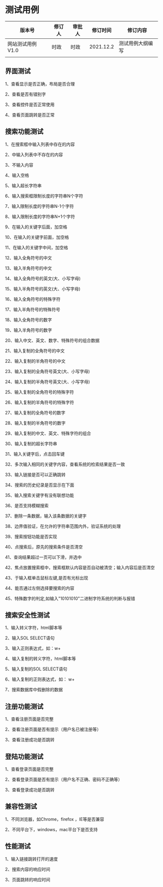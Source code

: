 # 测试用例

| 版本号         | 修订人  | 审批人  | 修订时间      | 修订内容     |
| ----------- | ---- | ---- | --------- | -------- |
| 网站测试用例 V1.0 | 时政   | 时政   | 2021.12.2 | 测试用例大纲编写 |
|             |      |      |           |          |

## 界面测试

1、查看显示是否正确，布局是否合理

2、查看是否有错别字

3、查看控件是否正常使用

4、查看页面跳转是否正常

## 搜索功能测试

1、在搜索框中输入列表中存在的内容

2、中输入列表中不存在的内容

3、不输入内容

4、输入空格

5、输入超长字符串

6、输入搜索框限制长度的字符串N个字符

7、输入限制长度的字符串N-1个字符

8、输入限制长度的字符串N+1个字符

9、在输入的关键字后面，加空格

10、在输入的关键字前面，加空格

11、在输入的关键字中间，加空格

12、输入全角符号的中文

13、输入半角符号的中文

14、输入全角符号的英文(大、小写字母)

15、输入半角符号的英文(大、小写字母)

16、输入全角符号的特殊字符

17、输入半角符号的特殊符号

18、输入全角符号的数字

19、输入半角符号的数字

20、输入中文、英文、数字、特殊符号的组合数据

21、输入复制的全角符号的中文

22、输入复制的半角符号的中文

23、输入复制的全角符号英文(大、小写字母)

24、输入复制的半角符号英文(大、小写字母)

25、输入复制的全角符号的特殊字符

26、输入复制的半角符号的特殊字符

27、输入复制的全角符号的数字

28、输入复制的半角符号的数字

29、输入复制的中文、英文、特殊字符的组合

30、输入复制的超长字符串

31、输入关键字后，点击回车键

32、多次输入相同的关键字内容，查看系统的检索结果是否一致

33、输入链接是否可以正确跳转

34、搜索的历史纪录是否显示在下面

35、输入搜索关键字有没有联想功能

36、是否支持模糊搜索

37、删除一条数据，输入该条数据的关键字

38、边界值验证，在允许的字符串范围内外，验证系统的处理

39、搜索按钮功能是否实现

40、点搜索后，原先的搜索条件是否清空

41、查询结果超过一页可以下滑，并选中

42、焦点放置搜索框中，搜索框默认内容是否自动被清空；输入内容后是否清空

43、于输入框单击鼠标左键,是否有光标出现

44、能否通过左侧选择要搜索的内容

45、特殊数字的判定,如输入"10101010"二进制字符系统的判断与报错

## 搜索安全性测试

1、输入转义字符，html脚本等

2、输入SOL SELECT语句

3、输入正则表达式，如：w+

4、输入复制的转义字符，html脚本等

5、输入复制的SOL SELECT语句

6、输入复制的正则表达式，如： w+

7、搜索数据库中假删除的数据

## 注册功能测试

1、查看注册页面是否完整

2、查看注册页面是否有提示（用户名已被注册等）

3、查看注册成功是否跳转

## 登陆功能测试

1、查看登录页面是否完整

2、查看登录页面是否有提示（用户名不正确、密码不正确等）

3、查看登录成功是否跳转

## 兼容性测试

1、不同浏览器，如Chrome，firefox ，IE等是否兼容

2、不同平台下，windows，mac平台下是否支持

## 性能测试

1、输入链接跳转打开的速度

2、搜索内容的响应时间

3、页面跳转的响应时间
